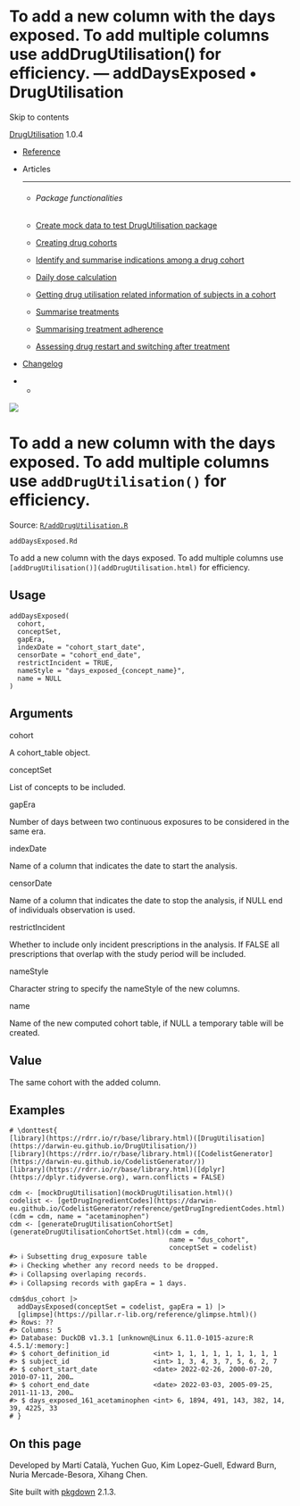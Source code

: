 # To add a new column with the days exposed. To add multiple columns use addDrugUtilisation() for efficiency. — addDaysExposed • DrugUtilisation

Skip to contents

[DrugUtilisation](../index.html) 1.0.4

  * [Reference](../reference/index.html)
  * Articles
    * * * *

    * ###### Package functionalities

    * [Create mock data to test DrugUtilisation package](../articles/mock_data.html)
    * [Creating drug cohorts](../articles/create_cohorts.html)
    * [Identify and summarise indications among a drug cohort](../articles/indication.html)
    * [Daily dose calculation](../articles/daily_dose_calculation.html)
    * [Getting drug utilisation related information of subjects in a cohort](../articles/drug_utilisation.html)
    * [Summarise treatments](../articles/summarise_treatments.html)
    * [Summarising treatment adherence](../articles/treatment_discontinuation.html)
    * [Assessing drug restart and switching after treatment](../articles/drug_restart.html)
  * [Changelog](../news/index.html)


  *   * [](https://github.com/darwin-eu/DrugUtilisation/)



![](../logo.png)

# To add a new column with the days exposed. To add multiple columns use `addDrugUtilisation()` for efficiency.

Source: [`R/addDrugUtilisation.R`](https://github.com/darwin-eu/DrugUtilisation/blob/v1.0.4/R/addDrugUtilisation.R)

`addDaysExposed.Rd`

To add a new column with the days exposed. To add multiple columns use `[addDrugUtilisation()](addDrugUtilisation.html)` for efficiency.

## Usage
    
    
    addDaysExposed(
      cohort,
      conceptSet,
      gapEra,
      indexDate = "cohort_start_date",
      censorDate = "cohort_end_date",
      restrictIncident = TRUE,
      nameStyle = "days_exposed_{concept_name}",
      name = NULL
    )

## Arguments

cohort
    

A cohort_table object.

conceptSet
    

List of concepts to be included.

gapEra
    

Number of days between two continuous exposures to be considered in the same era.

indexDate
    

Name of a column that indicates the date to start the analysis.

censorDate
    

Name of a column that indicates the date to stop the analysis, if NULL end of individuals observation is used.

restrictIncident
    

Whether to include only incident prescriptions in the analysis. If FALSE all prescriptions that overlap with the study period will be included.

nameStyle
    

Character string to specify the nameStyle of the new columns.

name
    

Name of the new computed cohort table, if NULL a temporary table will be created.

## Value

The same cohort with the added column.

## Examples
    
    
    # \donttest{
    [library](https://rdrr.io/r/base/library.html)([DrugUtilisation](https://darwin-eu.github.io/DrugUtilisation/))
    [library](https://rdrr.io/r/base/library.html)([CodelistGenerator](https://darwin-eu.github.io/CodelistGenerator/))
    [library](https://rdrr.io/r/base/library.html)([dplyr](https://dplyr.tidyverse.org), warn.conflicts = FALSE)
    
    cdm <- [mockDrugUtilisation](mockDrugUtilisation.html)()
    codelist <- [getDrugIngredientCodes](https://darwin-eu.github.io/CodelistGenerator/reference/getDrugIngredientCodes.html)(cdm = cdm, name = "acetaminophen")
    cdm <- [generateDrugUtilisationCohortSet](generateDrugUtilisationCohortSet.html)(cdm = cdm,
                                            name = "dus_cohort",
                                            conceptSet = codelist)
    #> ℹ Subsetting drug_exposure table
    #> ℹ Checking whether any record needs to be dropped.
    #> ℹ Collapsing overlaping records.
    #> ℹ Collapsing records with gapEra = 1 days.
    
    cdm$dus_cohort |>
      addDaysExposed(conceptSet = codelist, gapEra = 1) |>
      [glimpse](https://pillar.r-lib.org/reference/glimpse.html)()
    #> Rows: ??
    #> Columns: 5
    #> Database: DuckDB v1.3.1 [unknown@Linux 6.11.0-1015-azure:R 4.5.1/:memory:]
    #> $ cohort_definition_id           <int> 1, 1, 1, 1, 1, 1, 1, 1, 1
    #> $ subject_id                     <int> 1, 3, 4, 3, 7, 5, 6, 2, 7
    #> $ cohort_start_date              <date> 2022-02-26, 2000-07-20, 2010-07-11, 200…
    #> $ cohort_end_date                <date> 2022-03-03, 2005-09-25, 2011-11-13, 200…
    #> $ days_exposed_161_acetaminophen <int> 6, 1894, 491, 143, 382, 14, 39, 4225, 33
    # }
    
    

## On this page

Developed by Martí Català, Yuchen Guo, Kim Lopez-Guell, Edward Burn, Nuria Mercade-Besora, Xihang Chen.

Site built with [pkgdown](https://pkgdown.r-lib.org/) 2.1.3.
